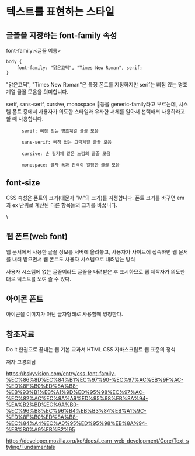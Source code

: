 텍스트를 표현하는 스타일
===



글꼴을 지정하는 font-family 속성
---

font-family:<글꼴 이름>

    body {
        font-family: "맑은고딕", "Times New Roman", serif;
    }

"맑은고딕", "Times New Roman"은 특정 폰트를 지칭하지만 serif는 삐침 있는 명조계열 글꼴 모음을 의미합니다. 

serif, sans-serif, cursive, monospace 등을 generic-family라고 부르는데, 시스템 폰트 중에서 사용자가 의도한 스타일과 유사한 서체를 알아서 선택해서 사용하라고 할 때 사용합니다. 


          serif: 삐침 있는 명조계열 글꼴 모음
          
          sans-serif: 삐침 없는 고딕계열 글꼴 모음
          
          cursive: 손 필기체 같은 느낌의 글꼴 모음
          
          monospace: 글자 폭과 간격이 일정한 글꼴 모음

font-size
---

 CSS 속성은 폰트의 크기(대문자 "M"의 크기)를 지정합니다. 폰트 크기를 바꾸면 em 과 ex <length> 단위로 계산된 다른 항목들의 크기를 바꿉니다.


\

웹 폰트(web font)
--

웹 문서에서 사용한 글꼴 정보를 서버에 올려놓고, 사용자가 사이트에 접속하면 웹 문서를 내려 받으면서 웹 폰트도 사용자 시스템으로 내려받는 방식

사용자 시스템에 없는 글꼴이라도 글꼴을 내려받은 후 표시하므로 웹 제작자가 의도한 대로 텍스트를 보여 줄 수 있다.

아이콘 폰트
--

아이콘을 이미지가 아닌 글자형태로 사용할때 명칭한다.



참조자료
--


Do it 한권으로 끝내는 웹 기본 교과서 HTML CSS 자바스크립트  웹 표준의 정석

저자 고경희님  

https://bskyvision.com/entry/css-font-family-%EC%86%8D%EC%84%B1%EC%97%90-%EC%97%AC%EB%9F%AC-%ED%8F%B0%ED%8A%B8-%EB%93%B1%EB%A1%9D%ED%95%98%EC%97%AC-%EC%82%AC%EC%9A%A9%ED%95%98%EB%8A%94-%EA%B2%BD%EC%9A%B0-%EC%96%B8%EC%96%B4%EB%B3%84%EB%A1%9C-%ED%8F%B0%ED%8A%B8-%EC%84%A4%EC%A0%95%ED%95%98%EB%8A%94-%EB%B0%A9%EB%B2%95

https://developer.mozilla.org/ko/docs/Learn_web_development/Core/Text_styling/Fundamentals
